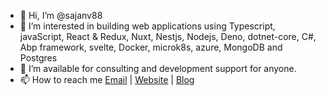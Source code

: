 - 👋 Hi, I’m @sajanv88
- 👀 I’m interested in building web applications using  Typescript, javaScript, React & Redux, Nuxt, Nestjs, Nodejs, Deno, dotnet-core, C#, Abp framework, svelte, Docker, microk8s, azure, MongoDB and Postgres
- 💞️ I’m available for consulting and development support for anyone.
- 📫 How to reach me [Email](connect@sajankumarv.com) | [Website](https://sajankumarv.com) | [Blog](https://blogs.sajankumarv.com)

<!---
sajanv88/sajanv88 is a ✨ particular ✨ repository because its `README.md` (this file) appears on your GitHub profile.
You can click the Preview link to take a look at your changes.
--->
